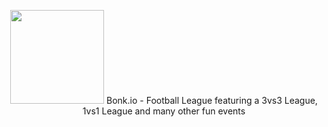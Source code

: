 <p align="center">
  <img width="150" height="150" src="https://cdn.discordapp.com/attachments/571302596686643200/571307788396003328/football.png">
  Bonk.io - Football League
  featuring a 3vs3 League, 1vs1 League and many other fun events
</p>
